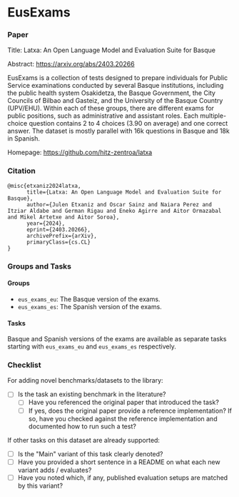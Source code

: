 # EusExams

### Paper

Title: Latxa: An Open Language Model and Evaluation Suite for Basque

Abstract: https://arxiv.org/abs/2403.20266

EusExams is a collection of tests designed to prepare individuals for Public Service examinations conducted by several Basque institutions, including the public health system Osakidetza, the Basque Government, the City Councils of Bilbao and Gasteiz, and the University of the Basque Country (UPV/EHU). Within each of these groups, there are different exams for public positions, such as administrative and assistant roles. Each multiple-choice question contains 2 to 4 choices (3.90 on average) and one correct answer. The dataset is mostly parallel with 16k questions in Basque and 18k in Spanish.

Homepage: https://github.com/hitz-zentroa/latxa

### Citation

```
@misc{etxaniz2024latxa,
      title={Latxa: An Open Language Model and Evaluation Suite for Basque},
      author={Julen Etxaniz and Oscar Sainz and Naiara Perez and Itziar Aldabe and German Rigau and Eneko Agirre and Aitor Ormazabal and Mikel Artetxe and Aitor Soroa},
      year={2024},
      eprint={2403.20266},
      archivePrefix={arXiv},
      primaryClass={cs.CL}
}
```

### Groups and Tasks

#### Groups

* `eus_exams_eu`: The Basque version of the exams.
* `eus_exams_es`: The Spanish version of the exams.

#### Tasks

Basque and Spanish versions of the exams are available as separate tasks starting with `eus_exams_eu` and `eus_exams_es` respectively.

### Checklist

For adding novel benchmarks/datasets to the library:

* [ ] Is the task an existing benchmark in the literature?
    * [ ] Have you referenced the original paper that introduced the task?
    * [ ] If yes, does the original paper provide a reference implementation? If so, have you checked against the reference implementation and documented how to run such a test?

If other tasks on this dataset are already supported:

* [ ] Is the "Main" variant of this task clearly denoted?
* [ ] Have you provided a short sentence in a README on what each new variant adds / evaluates?
* [ ] Have you noted which, if any, published evaluation setups are matched by this variant?
